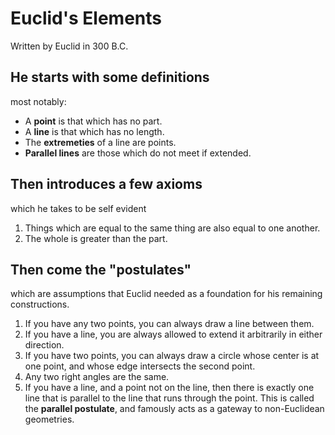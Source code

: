 # Euclid's Elements
Written by Euclid in 300 B.C.

## He starts with some **definitions**
most notably:
* A **point** is that which has no part.
* A **line** is that which has no length.
* The **extremeties** of a line are points.
* **Parallel lines** are those which do not meet if extended.

## Then introduces a few axioms
which he takes to be self evident

1) Things which are equal to the same thing are also equal to one another.
2) The whole is greater than the part. 

## Then come the "postulates"
which are assumptions that Euclid needed as a foundation for his remaining constructions.

1) If you have any two points, you can always draw a line between them.
2) If you have a line, you are always allowed to extend it arbitrarily in either direction.
3) If you have two points, you can always draw a circle whose center is at one point, and whose edge intersects the second point.
4) Any two right angles are the same.
5) If you have a line, and a point not on the line, then there is exactly one line that is parallel to the line that runs through the point. This is called the **parallel postulate**, and famously acts as a gateway to non-Euclidean geometries.
